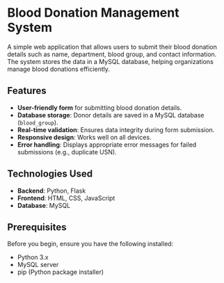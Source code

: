 # Blood Donation Management System

A simple web application that allows users to submit their blood donation details such as name, department, blood group, and contact information. The system stores the data in a MySQL database, helping organizations manage blood donations efficiently.

## Features

- **User-friendly form** for submitting blood donation details.
- **Database storage**: Donor details are saved in a MySQL database (`blood_group`).
- **Real-time validation**: Ensures data integrity during form submission.
- **Responsive design**: Works well on all devices.
- **Error handling**: Displays appropriate error messages for failed submissions (e.g., duplicate USN).

## Technologies Used

- **Backend**: Python, Flask
- **Frontend**: HTML, CSS, JavaScript
- **Database**: MySQL

## Prerequisites

Before you begin, ensure you have the following installed:

- Python 3.x
- MySQL server
- pip (Python package installer)
